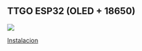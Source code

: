 ## TTGO ESP32 (OLED + 18650)

![](http://forums.4fips.com/2018/4fips.com_esp32_ttgo_oled_lcd_18650_wifi_bluetooth_module.jpg)

[Instalacion](https://forums.4fips.com/viewtopic.php?f=3&t=6905)
